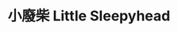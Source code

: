 ---
title: "小廢柴 Little Sleepyhead"
description: "小廢柴 Little Sleepyhead"
layout: shop
keywords:
  - 美食競賽
  - 台灣美食
  - 美食精選
datePublished: "2025-06-30"
dateModified: "2025-07-04"
city: "花蓮縣"
district: "花蓮市"
address: "花蓮縣花蓮市明義街75號"
phone: "038310311"
geo: "23.975167991573947, 121.60662849562814"
google_map: "https://maps.app.goo.gl/LRviE7Yv9wkZ8kn27"
footinder: "https://footinder.com.tw/%e8%8a%b1%e8%93%ae%e7%b8%a3%e8%8a%b1%e8%93%ae%e5%b8%82/154728/"
official: "https://www.facebook.com/littlesleepyheadhl"
award:
  - name: "500盤"
    year: "2024"
    entries:
      - dishes:
          - "綜合炸海鮮"

---